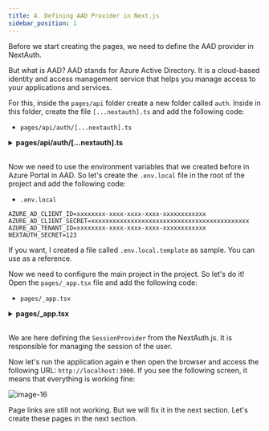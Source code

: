 ```yaml
---
title: 4. Defining AAD Provider in Next.js
sidebar_position: 1
---
```


Before we start creating the pages, we need to define the AAD provider in NextAuth. 

But what is AAD? AAD stands for Azure Active Directory. It is a cloud-based identity and access management service that helps you manage access to your applications and services. 

For this, inside the `pages/api` folder create a new folder called `auth`. Inside in this folder, create the file `[...nextauth].ts` and add the following code:

- `pages/api/auth/[...nextauth].ts`

<details><summary><b>pages/api/auth/[...nextauth].ts</b></summary>
<br/>

```tsx
import NextAuth, { NextAuthOptions } from "next-auth";
import AzureADProvider from 'next-auth/providers/azure-ad';

export const authOptions: NextAuthOptions = {
  providers: [
    AzureADProvider({
      clientId: process.env.AZURE_AD_CLIENT_ID,
      clientSecret: process.env.AZURE_AD_CLIENT_SECRET,
      tenantId: process.env.AZURE_AD_TENANT_ID,
    })
  ]
}

export default NextAuth(authOptions);
```

</details>
<br/>

Now we need to use the environment variables that we created before in Azure Portal in AAD. So let's create the `.env.local` file in the root of the project and add the following code:

- `.env.local`

```text
AZURE_AD_CLIENT_ID=xxxxxxxx-xxxx-xxxx-xxxx-xxxxxxxxxxxx
AZURE_AD_CLIENT_SECRET=xxxxxxxxxxxxxxxxxxxxxxxxxxxxxxxxxxxxxxxxxxxx
AZURE_AD_TENANT_ID=xxxxxxxx-xxxx-xxxx-xxxx-xxxxxxxxxxxx
NEXTAUTH_SECRET=123
```

If you want, I created a file called `.env.local.template` as sample. You can use as a reference.

Now we need to configure the main project in the project. So let's do it! Open the `pages/_app.tsx` file and add the following code:

- `pages/_app.tsx`

<details><summary><b>pages/_app.tsx</b></summary>
<br/>

```tsx
import { SessionProvider } from 'next-auth/react';

import type { AppProps } from 'next/app';
import type { Session } from 'next-auth';

export default function App({
  Component,
  pageProps: { session, ...pageProps },
}: AppProps<{ session: Session }>) {
  return (
    <SessionProvider session={session}>
      <Component {...pageProps} />
    </SessionProvider>
  );
}
```

</details>
<br/>

We are here defining the `SessionProvider` from the NextAuth.js. It is responsible for managing the session of the user. 

Now let's run the application again e then open the browser and access the following URL: `http://localhost:3000`. If you see the following screen, it means that everything is working fine:

![image-16](/img/authentication-workshop/image-16.jpg)

Page links are still not working. But we will fix it in the next section. Let's create these pages in the next section.

